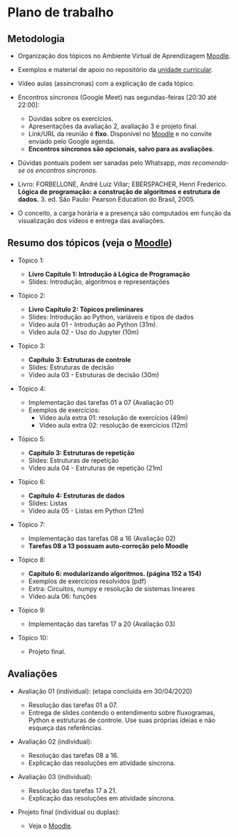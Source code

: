 # Plano de trabalho


## Metodologia

- Organização dos tópicos no Ambiente Virtual de Aprendizagem [Moodle](https://moodle.ifsc.edu.br).
- Exemplos e material de apoio no repositório da [unidade curricular](https://github.com/xtarke/programacao/tree/master/prg22105).
- Vídeo aulas (assíncronas) com a explicação de cada tópico.
- Encontros síncronos (Google Meet) nas segundas-feiras [20:30 até 22:00]:
  - Dúvidas sobre os exercícios.
  - Apresentações da avaliação 2, avaliação 3 e projeto final.
  - Link/URL da reunião é __fixo__. Disponível no [Moodle](htps://moodle.ifsc.edu.br) e no convite enviado pelo Google agenda.
  - __Encontros síncronos são opcionais, salvo para as avaliações__.
- Dúvidas pontuais podem ser sanadas pelo Whatsapp, _mas recomenda-se os encontros síncronos._

- Livro:
  FORBELLONE, André Luiz Villar; EBERSPACHER, Henri Frederico. __Lógica de programação: a construção de algoritmos e estrutura de dados.__ 3. ed. São Paulo: Pearson Education do Brasil, 2005.

- O conceito, a carga horária e a presença são computados em função da visualização dos vídeos e entrega das avaliações.

## Resumo dos tópicos (veja o [Moodle](https://moodle.ifsc.edu.br))

- Tópico 1:
  - __Livro Capítulo 1: Introdução à Lógica de Programação__
  - Slides: Introdução, algoritmos e representações

- Tópico 2:
  - __Livro Capítulo 2: Tópicos preliminares__
  - Slides: Introdução ao Python, variáveis e tipos de dados
  - Vídeo aula 01 - Introdução ao Python (31m).
  - Vídeo aula 02 - Uso do Jupyter (10m)

- Tópico 3:
  - __Capítulo 3: Estruturas de controle__
  - Slides: Estruturas de decisão
  - Vídeo aula 03 - Estruturas de decisão (30m)

- Tópico 4:
  - Implementação das tarefas 01 a 07 (Avaliação 01)
  - Exemplos de exercícios:
    - Vídeo aula extra 01: resolução de exercícios (49m)
    - Vídeo aula extra 02: resolução de exercícios (12m)

- Tópico 5:
  - __Capítulo 3: Estruturas de repetição__
  - Slides: Estruturas de repetição
  - Vídeo aula 04 - Estruturas de repetição (21m)

- Tópico 6:
  - __Capítulo 4: Estruturas de dados__
  - Slides: Listas
  - Vídeo aula 05 - Listas em Python (21m)

- Tópico 7:
  - Implementação das tarefas 08 a 16 (Avaliação 02)
  - __Tarefas 08 a 13 possuam auto-correção pelo Moodle__

- Tópico 8:
  - __Capítulo 6: modularizando algoritmos. (página 152 a 154)__
  - Exemplos de exercícios resolvidos (pdf)
  - Extra: Circuitos, numpy e resolução de sistemas lineares
  - Vídeo aula 06: funções

- Tópico 9:
  - Implementação das tarefas 17 a 20 (Avaliação 03)

- Tópico 10:
  - Projeto final.

## Avaliações

- Avaliação 01 (individual): (etapa concluída em 30/04/2020)
  - Resolução das tarefas 01 a 07.
  - Entrega de slides contendo o entendimento sobre fluxogramas, Python e estruturas de controle. Use suas próprias ideias e não esqueça das referências.

- Avaliação 02 (individual):
  - Resolução das tarefas 08 a 16.
  - Explicação das resoluções em atividade síncrona.

- Avaliação 03 (individual):
  - Resolução das tarefas 17 a 21.
  - Explicação das resoluções em atividade síncrona.

- Projeto final (individual ou duplas):
  - Veja o [Moodle](https://moodle.ifsc.edu.br).
